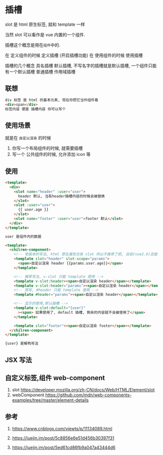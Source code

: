 # 插槽

slot 是 html 原生标签, 就和 template 一样

当然 slot 可以看作是 vue 内置的一个组件.

插槽这个概念是用在`组件`中的.

在 定义组件的时候 定义插槽 (开启插槽功能)
在 使用组件的时候 使用插槽

插槽的几个概念
具名插槽 默认插槽, 不写名字的插槽就是默认插槽, 一个组件只能有一个默认插槽
普通插槽 作用域插槽

## 联想

```html
div 标签 是 html 的基本元素, 现在你把它当作组件看
<div>span</div>
标签内容 便是 插槽内容 你可以写个
```

## 使用场景

就是在 `自定以渲染` 的时候

1. 你写一个布局组件的时候, 就需要插槽
2. 写一个 公共组件的时候, 允许添加 icon 等

## 使用

```html chilren-component.vue
<template>
  <div>
    <slot name="header" :user="user">
      header 默认, 当有header插槽内容的时候会被替换
    </slot>
    <slot :user="user">
      {{ user.age }}
    </slot>
    <slot name="footer" :user="user">footer 默认</slot>
  </div>
</template>

user 是组件内的数据
```

```html father-component.vue
<template>
  <chilren-component>
    <!-- 老版本的写法, html 原生属性也有 slot 所以不推荐了把, 目前(vue2.6)还能使用, 且 slot 可以用在 template 和其他标签 -->
    <template slot="header" slot-scope="params">
      <span>自定以渲染 header {{params.user.age}}</span>
    </template>

    <!-- 推荐写法, v-slot 只能 template 使用 -->
    <template v-slot:header><span>自定以渲染 header</span></template>
    <template v-slot:header="params"><span>自定以渲染 header</span></template>
    <!-- 简写, #header 只能 template 使用 -->
    <template #header="params"><span>自定以渲染 header</span></template>

    <!-- 显示的使用,默认插槽 -->
    <template v-slot:default="{user}"
      ><span> 如果使用了, default 插槽, 剩余的内容就不会被使用了</span>
    </template>

    <template slot="footer"><span>自定以渲染 footer</span></template>
  </chilren-component>
</template>

{user} 是解构写法
```

## JSX 写法

## 自定义标签,组件 web-component

1. slot
   https://developer.mozilla.org/zh-CN/docs/Web/HTML/Element/slot
2. webComponent
   https://github.com/mdn/web-components-examples/tree/master/element-details

## 参考

1. https://www.cnblogs.com/viewts/p/11134089.html

2. https://juejin.im/post/5c8856e6e51d456b30397f31

3. https://juejin.im/post/5ed61cd86fb9a047a43444d6
